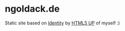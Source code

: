 # ngoldack.de

Static site based on [Identity](https://html5up.net/identity) by [HTML5 UP](www.html5up.net) of myself :)
